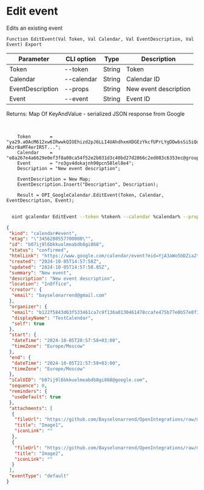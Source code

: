 ﻿---
sidebar_position: 6
---

# Edit event
 Edits an existing event



`Function EditEvent(Val Token, Val Calendar, Val EventDescription, Val Event) Export`

  | Parameter | CLI option | Type | Description |
  |-|-|-|-|
  | Token | --token | String | Token |
  | Calendar | --calendar | String | Calendar ID |
  | EventDescription | --props | String | New event description |
  | Event | --event | String | Event ID |

  
  Returns:  Map Of KeyAndValue - serialized JSON response from Google

<br/>




```bsl title="Code example"
    Token       = "ya29.a0AcM612xw6IRwwkQIOEhizd2pJ6LLI4UAhdhxmXDGEzYkcfUPrLYgDDwbsSi5iQdc78WPs_1_Qor5KipuV6mAIvr6z-AKzrBaMT4erIR5T...";
    Calendar    = "e8a267e4a6629e0ef3f8a08ca54f52e2b031d3c40bd27d2866c2ed083c6353ec@group.calendar.google.com";
    Event       = "ro3gv4dokajnh90pcn58lel8e4";
    Description = "New event description";

    EventDescription = New Map;
    EventDescription.Insert("Description", Description);

    Result = OPI_GoogleCalendar.EditEvent(Token, Calendar, EventDescription, Event);
```



```sh title="CLI command example"
    
  oint gcalendar EditEvent --token %token% --calendar %calendar% --props %props% --event %event%

```

```json title="Result"
{
 "kind": "calendar#event",
 "etag": "\"3456280557700000\"",
 "id": "b07ij9l6bkkuolmeabdb8gi868",
 "status": "confirmed",
 "htmlLink": "https://www.google.com/calendar/event?eid=YjA3aWo5bDZia2t1b2xtZWFiZGI4Z2k4NjggYjEyMmY1ODQzZDYzZjUzMzQ2MWNhN2M5ZjEzNmEwMTMwNDYxNDc4Y2NhZmU0NzViNzdlMGI1N2U4ZjM1YjljZUBn",
 "created": "2024-10-05T14:57:58Z",
 "updated": "2024-10-05T14:57:58.85Z",
 "summary": "New event",
 "description": "New event description",
 "location": "InOffice",
 "creator": {
  "email": "bayselonarrend@gmail.com"
 },
 "organizer": {
  "email": "b122f5843d63f533461ca7c9f136a0130461478ccafe475b77e0b57e8f35b9ce@group.calendar.google.com",
  "displayName": "TestCalendar",
  "self": true
 },
 "start": {
  "dateTime": "2024-10-05T20:57:58+03:00",
  "timeZone": "Europe/Moscow"
 },
 "end": {
  "dateTime": "2024-10-05T21:57:58+03:00",
  "timeZone": "Europe/Moscow"
 },
 "iCalUID": "b07ij9l6bkkuolmeabdb8gi868@google.com",
 "sequence": 0,
 "reminders": {
  "useDefault": true
 },
 "attachments": [
  {
   "fileUrl": "https://github.com/Bayselonarrend/OpenIntegrations/raw/main/service/test_data/picture.jpg",
   "title": "Image1",
   "iconLink": ""
  },
  {
   "fileUrl": "https://github.com/Bayselonarrend/OpenIntegrations/raw/main/service/test_data/picture2.jpg",
   "title": "Image2",
   "iconLink": ""
  }
 ],
 "eventType": "default"
}
```
